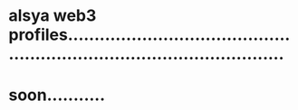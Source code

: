 # alsya web3 profiles..............................................................................................
# soon...........
